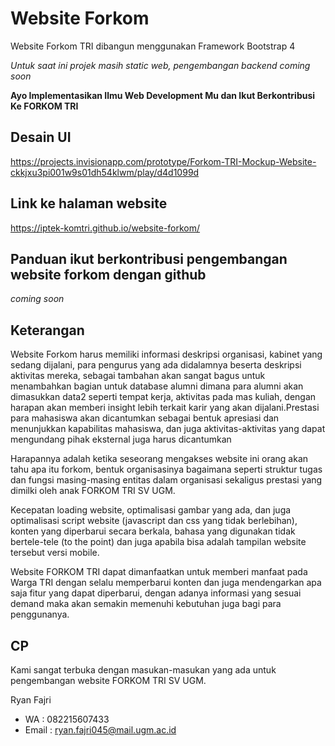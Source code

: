 # Website Forkom
Website Forkom TRI dibangun menggunakan Framework Bootstrap 4

_Untuk saat ini projek masih static web, pengembangan backend coming soon_

**Ayo Implementasikan Ilmu Web Development Mu dan Ikut Berkontribusi Ke FORKOM TRI**

## Desain UI
https://projects.invisionapp.com/prototype/Forkom-TRI-Mockup-Website-ckkjxu3pi001w9s01dh54klwm/play/d4d1099d

## Link ke halaman website
https://iptek-komtri.github.io/website-forkom/

## Panduan ikut berkontribusi pengembangan website forkom dengan github
_coming soon_

## Keterangan

Website Forkom harus memiliki informasi deskripsi organisasi, kabinet yang sedang
dijalani, para pengurus yang ada didalamnya beserta deskripsi aktivitas mereka,
sebagai tambahan akan sangat bagus untuk menambahkan bagian untuk
database alumni dimana para alumni akan dimasukkan data2 seperti tempat
kerja, aktivitas pada mas kuliah, dengan harapan akan memberi insight lebih
terkait karir yang akan dijalani.Prestasi para mahasiswa akan dicantumkan
sebagai bentuk apresiasi dan menunjukkan kapabilitas mahasiswa, dan juga
aktivitas-aktivitas yang dapat mengundang pihak eksternal juga harus
dicantumkan

Harapannya adalah ketika seseorang mengakses website ini orang akan tahu apa
itu forkom, bentuk organisasinya bagaimana seperti struktur tugas dan fungsi
masing-masing entitas dalam organisasi sekaligus prestasi yang dimilki oleh
anak FORKOM TRI SV UGM.

Kecepatan loading website, optimalisasi gambar yang ada, dan juga optimalisasi
script website (javascript dan css yang tidak berlebihan), konten yang diperbarui
secara berkala, bahasa yang digunakan tidak bertele-tele (to the point) dan juga
apabila bisa adalah tampilan website tersebut versi mobile.

Website FORKOM TRI dapat dimanfaatkan untuk memberi manfaat pada
Warga TRI dengan selalu memperbarui konten dan juga mendengarkan apa saja
fitur yang dapat diperbarui, dengan adanya informasi yang sesuai demand maka
akan semakin memenuhi kebutuhan juga bagi para penggunanya.

## CP
Kami sangat terbuka dengan masukan-masukan yang ada untuk pengembangan website FORKOM TRI SV UGM.

Ryan Fajri
- WA : 082215607433
- Email : ryan.fajri045@mail.ugm.ac.id




